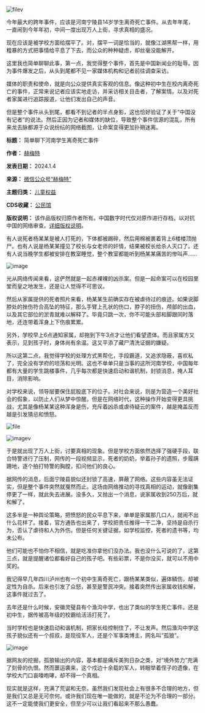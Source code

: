![filev](https://chinadigitaltimes.net/chinese/files/2024/01/image-1704367760955.png)


今年最大的跨年事件，应该是河南宁陵县14岁学生离奇死亡事件。从去年年尾，一直闹到今年年初，中间一度出现万人上街，寻求真相的盛况。


现在应该是被学校方面给摆平了。对，摆平一词是恰当的，就像江湖黑帮一样，用粗暴的方式把事情给平息了下去，而公众的种种疑虑，却丝毫没能解开。


这里我也简单聊聊此事，第一点，我觉得整个事件，首先是中国新闻业的耻辱。因为事件爆发之后，从头到尾都不见一家媒体机构和记者前往调查采访。


媒体的职责和使命，就是向公众提供真实客观的信息。像这种初中生在校内离奇死亡的事件，正常来说记者应该实地走访，并采访相关目击者，了解案情。以及对死者家属进行追踪报道，让他们发出自己的声音。


但是整个事件从头到尾，都看不到记者的半点身影，这也恰好验证了关于“中国没有记者”的说法。然后正因为记者和媒体的缺位，导致整个事件信源的混乱，所有来龙去脉都源于众说纷纭的网络截图，让命案变得更加扑朔迷离。




**标题：** 简单聊下河南学生离奇死亡事件  

**作者：** [赫梅特](https://chinadigitaltimes.net/space/赫梅特)  

**发表日期：** 2024.1.4  

**来源：** [微信公众号“赫梅特”](https://web.archive.org/web/https://mp.weixin.qq.com/s/pGedgbGCCDDYWz84MfhLFw)  

**主题归类：** [儿童权益](https://chinadigitaltimes.net/space/儿童权益)  

**CDS收藏：** [公民馆](https://chinadigitaltimes.net/space/%E5%85%AC%E6%B0%91%E9%A6%86)  

**版权说明：** 该作品版权归原作者所有。中国数字时代仅对原作进行存档，以对抗中国的网络审查。[详细版权说明](https://chinadigitaltimes.net/chinese/copyright)。


有人说死者杨某某是被人打死的，下体都被踢碎，然后用棉被裹着背上6楼楼顶抛尸。也有人说是杨某某撞见了校长与女老师的奸情，结果被校长给杀人灭口了。还有人说当晚学生都被安排在教室睡觉，整个教室都能听到杨某某痛苦的惨叫声……


![image](https://chinadigitaltimes.net/chinese/files/2024/01/post-703845-6596973f418c3.)


光从网络传闻来看，这俨然就是一起赤裸裸的凶杀案。但是一起命案可以在校园里堂而皇之地发生，还是让人觉得不可思议。


然后从家属提供的死者照片来看，杨某某生前确实存在被虐待过的痕迹。如果说脚脖处的挫伤符合高坠的特征，那么手臂上孔状的伤口，脖子的扭伤，颅部的出血，以及其它部位的淤青就难以解释了。毕竟只跳一次，你不可能头部和脚跟同时落地，还连带着浑身上下伤痕累累。


另外，学校早上6点通知家属，却拖到下午3点才让他们看望遗体。而且家属方又表示，见到孩子时，身体尚有余温。这又平添了藏尸清洗证据的嫌疑。


所以这第二点，我觉得学校的处理方式黑帮化，手段霸道，又追求隐蔽，喜欢私了，完全没有学府的坦荡和光明。这也不单单只是当事的这所河南学校，中国每年都有大量的学生跳楼事件，几乎每次都是快速启动和谐机制，封锁消息，掩人耳目，消除影响。


对学校来说，领导层要保住屁股底下的位子。对社会来说，则是为营造一个美好社会的假象，以防止人们从梦中惊醒。但是在网络时代，这种操作开始变得更具挑战，尤其是像杨某某这种浑身是伤，充斥着凶杀或虐待疑云的案件，越是掩盖反而越是引发猜忌和愤怒。


![file](https://chinadigitaltimes.net/chinese/files/2024/01/image-1704367819104.png)


![imagev](https://chinadigitaltimes.net/chinese/files/2024/01/post-703845-6596973f49716.)


于是就出现了万人上街，讨要真相的现象。但是学校方面依然选择了强硬手段，联合特警进行了压制，网传的一段视频显示，死者的奶奶，举着孙子的遗照，步履蹒跚地，逐个拍打特警的胸膛，扣问他们的良心。


据网传的消息，后面宁陵县貌似还封锁了高速，屏蔽了网络。这些内容虽无法证实，但是整个事件突然就戛然而止。这场由网络推动的寻找真相的运动，就像剧集停更了一样，就此失去进展。没多久，又抛出一个消息，说家属收到250万后，就和解了。


这多半是一种舆论策略，把愤怒的民众平息下来，单单是家属那几口人，就闹不出什么花样了。接着，官方通告也出来了，学校把责任推得一干二净，坚持是自杀行为，否认了虐待和人为外伤。但是任何关键证据，如学校监控，死者的遗书等，均未公布。


他们可能也不怕你不相信，就是吃准你拿他们没办法。我也没什么可说的了，这第三点，就是提醒诸位都看好自己的孩子吧。有些彩票，不是你没买，就可以不用中奖的。


我记得早几年四川泸州也有一个初中生离奇死亡，跟杨某某类似，遍体鳞伤，却被定性为自杀。后来也引发了众怒，甚至是警民冲突。接着突然传出家属收钱和解，这事件就过去了。


去年还是什么时候，安徽灵璧县有个渔沟中学，也出了类似的学生死亡事件。还是初中生，据传被高年级的校霸给活活打死了。


当时学校也是快速启动和谐机制，把家长给控制住了，不让发声。然后渔沟中学这孩子貌似还有一个叔叔，是现役军人，还是个军事类博主，网名叫“孤狼”。


![image](https://chinadigitaltimes.net/chinese/files/2024/01/post-703845-6596973f50aab.)


据网友的挖掘，孤狼输出的内容，基本都是痛斥美狗日杂之类，对“境外势力”充满了刻骨的仇恨。然而噩运袭来，这个戍边十余载的军人，转眼举着侄子的遗像，在学校大门口哀嚎咆哮，却不得一个真相。


现实就是这样，充满了荒诞和无奈。虽然我们发现社会上有很多不合理的地方，但是我们又总是无可奈何。或许我们现在唯一能做的，就是不沦为不合理的一部分。这不一定能使我们更安全，但至少可以让我们看起来不那么愚蠢。

